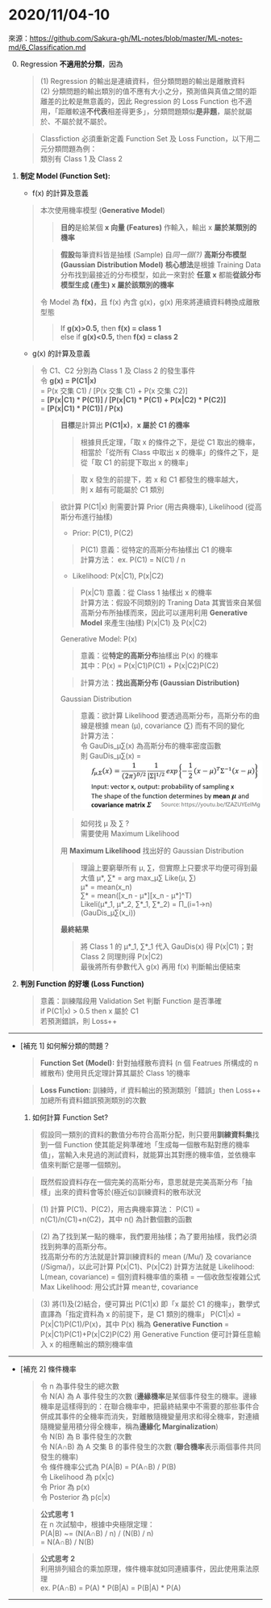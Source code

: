 # 2020/11/04-10
來源：https://github.com/Sakura-gh/ML-notes/blob/master/ML-notes-md/6_Classification.md

0.  Regression <b>不適用於分類</b>，因為<br>
    > (1) Regression 的輸出是連續資料，但分類問題的輸出是離散資料<br>
    > (2) 分類問題的輸出類別的值不應有大小之分，預測值與真值之間的距離差的比較是無意義的，因此 Regression 的 Loss Function 也不適用，「距離較遠<b>不代表</b>相差得更多」，分類問題類似<b>是非題</b>，屬於就屬於、不屬於就不屬於。
    
    > Classfiction 必須重新定義 Function Set 及 Loss Function，以下用二元分類問題為例：<br>
    > 類別有 Class 1 及 Class 2
0.  <b>制定 Model (Function Set):</b><br>
    * f(x) 的計算及意義
    > 本次使用機率模型 (**Generative Model**)<br>
    >> **目的**是給某個 **x 向量 (Features)** 作輸入，輸出 x **屬於某類別的機率**
    >
    >> **假設**每筆資料皆是抽樣 (Sample) 自*同一個(?)* **高斯分布模型 (Gaussian Distribution Model)**
    >> **核心想法**是根據 Training Data 分布找到最接近的分布模型，如此一來對於 **任意 x** 都能**從該分布模型生成 (產生) x 屬於該類別的機率**
    >
    > 令 Model 為 <b>f(x)</b>，且 f(x) 內含 g(x)，g(x) 用來將連續資料轉換成離散型態</b><br>
    >> If <b>g(x)>0.5,</b> then <b>f(x) = class 1</b><br>
    >> else if <b>g(x)<0.5,</b> then <b>f(x) = class 2</b><br>
    * g(x) 的計算及意義
    > 令 C1、C2 分別為 Class 1 及 Class 2 的發生事件<BR>
    > 令 <b>g(x) = P(C1|x)</b><br>
    > = P(x 交集 C1) / [P(x 交集 C1) + P(x 交集 C2)]<br>
    > = <b>[P(x|C1) * P(C1)] / [P(x|C1) * P(C1) + P(x|C2) * P(C2)]</b><br>
    > = <b>[P(x|C1) * P(C1)] / P(x)</b>
    >> <b>目標</b>是計算出 <b>P(C1|x)</b>，<b>x 屬於 C1 的機率</b>
    >>> 根據貝氏定理，「取 x 的條件之下，是從 C1 取出的機率，相當於「從所有 Class 中取出 x 的機率」的條件之下，是從「取 C1 的前提下取出 x 的機率」
    >>
    >>> 取 x 發生的前提下，若 x 和 C1 都發生的機率越大，<br>則 x 越有可能屬於 C1 類別
    >
    >> 欲計算 P(C1|x) 則需要計算 Prior (用古典機率), Likelihood (從高斯分布進行抽樣)<br>
    >> * Prior: P(C1), P(C2)<br>
    >> > P(C1) 意義：從特定的高斯分布抽樣出 C1 的機率<br>
    >>> 計算方法： ex. P(C1) = N(C1) / n
    >>
    >> * Likelihood: P(x|C1), P(x|C2)
    >>> P(x|C1) 意義：從 Class 1 抽樣出 x 的機率<br>
    >>> 計算方法：假設不同類別的 Traning Data 其實皆來自某個高斯分布所抽樣而來，因此可以運用利用 **Generative Model** 來產生(抽樣) P(x|C1) 及 P(x|C2)
    >>
    >> Generative Model: P(x)
    >>> 意義：從**特定的高斯分布**抽樣出 P(x) 的機率<br>
    >>> 其中：P(x) =  P(x|C1)P(C1) + P(x|C2)P(C2)
    >>
    >>> 計算方法：**找出高斯分布 (Gaussian Distribution)**
    >>
    >> Gaussian Distribution
    >>> 意義：欲計算 Likelihood 要透過高斯分布，高斯分布的曲線是根據 mean (μ), covariance (∑) 而有不同的變化<br>
    >>> 計算方法：<br>
    >>> 令 GauDis_μ∑(x) 為高斯分布的機率密度函數<br>
    >>> 則 GauDis_μ∑(x) = 
    >>> ![Gaussian Distribution Formula Solution](https://github.com/kuihao/Learning-record__Machine-learning/blob/main/Classification/log/%E9%AB%98%E6%96%AF%E5%88%86%E5%B8%83%E5%85%AC%E5%BC%8F.jpg "Gaussian Distribution Formula Solution")<br>
    >>
    >>> 如何找 μ 及 ∑ ?<br>
    >>> 需要使用 Maximum Likelihood
    >>
    >> 用 **Maximum Likelihood** 找出好的 Gaussian Distribution
    >>> 理論上要窮舉所有 μ, ∑，但實際上只要求平均便可得到最大值
    >>> μ*, ∑* = arg max_μ∑ Like(μ, ∑)<br>
    >>> μ* = mean(x_n)<br>
    >>> ∑* = mean([x_n - μ*][x_n - μ*]^T)<br>
    >>> Likeli(μ\*_1, μ\*_2, ∑\*_1, ∑\*_2) = Π\_(i=1->n)(GauDis_μ∑(x_i))
    >>
    >> **最終結果**<br>
    >>> 將 Class 1 的 μ\*_1, ∑\*_1 代入 GauDis(x) 得 P(x|C1)；對Class 2 同理則得 P(x|C2)<br>
    >>> 最後將所有參數代入 g(x) 再用 f(x) 判斷輸出便結束

0.  <b>判別 Function 的好壞 (Loss Function)</b><br>
    > 意義：訓練階段用 Validation Set 判斷 Function 是否準確<br>
    > if P(C1|x) > 0.5 then x 屬於 C1<br>
    > 若預測錯誤，則 Loss++

---    
* [補充 1] 如何解分類的問題？
    > <b>Function Set (Model):</b> 針對抽樣散布資料 (n 個 Featrues 所構成的 n 維散布) 使用貝氏定理計算其屬於 Class 1的機率
    
    > <b>Loss Function:</b> 
    > 訓練時，if 資料輸出的預測類別「錯誤」then Loss++<br>
    > 加總所有資料錯誤預測類別的次數

    1. 如何計算 Function Set?
    > 假設同一類別的資料的數值分布符合高斯分配，則只要用<b>訓練資料集</b>找到一個 Function 使其能足夠準確地「生成每一個散布點對應的機率值」，當輸入未見過的測試資料，就能算出其對應的機率值，並依機率值來判斷它是哪一個類別。
    
    > 既然假設資料存在一個完美的高斯分布，意思就是完美高斯分布「抽樣」出來的資料會等於(極近似)訓練資料的散布狀況   
    
    > (1) 計算 P(C1)、P(C2)，用古典機率算法： P(C1) = n(C1)/n(C1)+n(C2)，其中 n() 為計數個數的函數
    
    > (2) 為了找到某一點的機率，我們要用抽樣；為了要用抽樣，我們必須找到夠準的高斯分布。<br>
    找高斯分布的方法就是計算訓練資料的 mean (/Mu/) 及 covariance (/Sigma/)，以此可計算 P(x|C1)、P(x|C2)
    計算方法就是 Likelihood: L(mean, covariance) = 個別資料機率值的乘積 = 一個收斂型複雜公式<br>
    Max Likelihood: 用公式計算 meanㄝ, covariance
    
    > (3) 將(1)及(2)結合，便可算出 P(C1|x) 即「x 屬於 C1 的機率」，數學式直譯為「指定資料為 x 的前提下，是 C1 類別的機率」
    P(C1|x) = P(x|C1)P(C1)/P(x)，其中 P(x) 稱為 <b>Generative Function</b> = P(x|C1)P(C1)+P(x|C2)P(C2)
    用 Generative Function 便可計算任意輸入 x 的相應輸出的類別機率值

---
* [補充 2] 條件機率
    > 令 n 為事件發生的總次數 <br>
    > 令 N(A) 為 A 事件發生的次數 (**邊緣機率**是某個事件發生的機率。邊緣機率是這樣得到的：在聯合機率中，把最終結果中不需要的那些事件合併成其事件的全機率而消失，對離散隨機變量用求和得全機率，對連續隨機變量用積分得全機率，稱為**邊緣化 Marginalization**) <br>
    > 令 N(B) 為 B 事件發生的次數 <br>
    > 令 N(A∩B) 為 A 交集 B 的事件發生的次數 (**聯合機率**表示兩個事件共同發生的機率) <br>
    > 令 條件機率公式為 P(A|B) = P(A∩B) / P(B) <br>
    > 令 Likelihood 為 p(x|c)<br>
    > 令 Prior 為 p(x)<br>
    > 令 Posterior 為 p(c|x) 
  
    > <b>公式思考 1</b><br>
    > 在 n 次試驗中，根據中央極限定理：<br>
    > P(A|B) ~= (N(A∩B) / n) / (N(B) / n)<br>
    > = N(A∩B) / N(B)<br>

    > <b>公式思考 2</b><br> 
    > 利用排列組合的乘加原理，條件機率就如同連續事件，因此使用乘法原理<br>
    > ex. P(A∩B) = P(A) * P(B|A) = P(B|A) * P(A)

----
